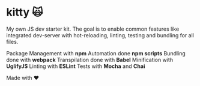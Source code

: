 # kitty &#128576;

My own JS dev starter kit. The goal is to enable common features like integrated dev-server with hot-reloading, linting, testing and bundling for all files. 

Package Management with **npm**
Automation done **npm scripts**
Bundling done with **webpack**
Transpilation done with **Babel**
Minification with **UglifyJS**
Linting with **ESLint**
Tests with **Mocha** and **Chai**

Made with &#10084;
